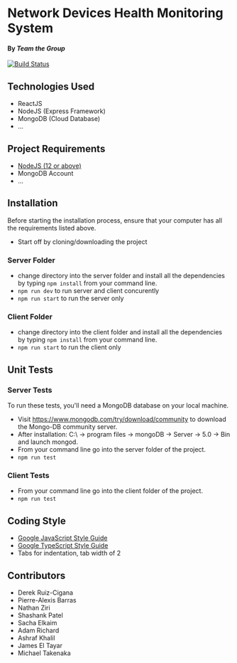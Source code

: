 # Network Devices Health Monitoring System
#### By _Team the Group_
[![Build Status](https://app.travis-ci.com/Pyxsys/ttg-healthcheck.svg?token=yqePnie6vvPik5z1MhQa&branch=main)](https://app.travis-ci.com/Pyxsys/ttg-healthcheck)
 
## Technologies Used
* ReactJS
* NodeJS (Express Framework)
* MongoDB (Cloud Database)
* ... 

## Project Requirements
* [NodeJS (12 or above)](https://nodejs.org/en/download/)
* MongoDB Account
* ...

## Installation
Before starting the installation process, ensure that your computer has all the requirements listed above.

* Start off by cloning/downloading the project
 
### Server Folder
* change directory into the server folder and install all the dependencies by typing `npm install` from your command line.
* `npm run dev` to run server and client concurently
* `npm run start` to run the server only

### Client Folder
* change directory into the client folder and install all the dependencies by typing `npm install` from your command line.
* `npm run start` to run the client only

## Unit Tests

### Server Tests
To run these tests, you'll need a MongoDB database on your local machine.

 * Visit https://www.mongodb.com/try/download/community to download the Mongo-DB community server.
 * After installation: C:\ -> program files -> mongoDB -> Server -> 5.0 -> Bin and launch mongod.
 * From your command line go into the server folder of the project.
 * `npm run test`

### Client Tests

* From your command line go into the client folder of the project.
 * `npm run test`

## Coding Style
* [Google JavaScript Style Guide](https://google.github.io/styleguide/jsguide.html)
* [Google TypeScript Style Guide](https://google.github.io/styleguide/tsguide.html)
* Tabs for indentation, tab width of 2

## Contributors
* Derek Ruiz-Cigana
* Pierre-Alexis Barras
* Nathan Ziri
* Shashank Patel
* Sacha Elkaim
* Adam Richard
* Ashraf Khalil
* James El Tayar
* Michael Takenaka
